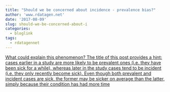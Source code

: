 ```yaml
---
title: "Should we be concerned about incidence - prevalence bias?"
author: 'www.rdatagen.net'
date: '2017-08-09'
slug: should-we-be-concerned-about-i
categories:
  - bloglink
tags:
  - rdatagennet
---
```


[What could explain this phenomenon? The title of this post provides a hint: cases earlier in a study are more likely to be prevalent ones (i.e. they have been sick for a while), whereas later in the study cases tend to be incident (i.e. they only recently become sick). Even though both prevalent and incident cases are sick, the former may be sicker on average than the latter, simply because their condition has had more time<i class="fas fa-external-link-alt"></i>](https://www.rdatagen.net/post/simulating-incidence-prevalence-bias/)

